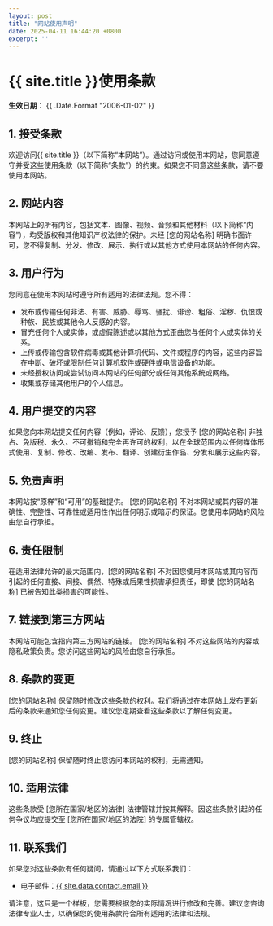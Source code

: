 ```yaml
---
layout: post
title: "网站使用声明"
date: 2025-04-11 16:44:20 +0800
excerpt: ''
---
```

# {{ site.title }}使用条款

**生效日期：** {{ .Date.Format "2006-01-02" }}

## 1. 接受条款

欢迎访问{{ site.title }}（以下简称“本网站”）。通过访问或使用本网站，您同意遵守并受这些使用条款（以下简称“条款”）的约束。如果您不同意这些条款，请不要使用本网站。

## 2. 网站内容

本网站上的所有内容，包括文本、图像、视频、音频和其他材料（以下简称“内容”），均受版权和其他知识产权法律的保护。未经 [您的网站名称] 明确书面许可，您不得复制、分发、修改、展示、执行或以其他方式使用本网站的任何内容。

## 3. 用户行为

您同意在使用本网站时遵守所有适用的法律法规。您不得：

* 发布或传输任何非法、有害、威胁、辱骂、骚扰、诽谤、粗俗、淫秽、仇恨或种族、民族或其他令人反感的内容。
* 冒充任何个人或实体，或虚假陈述或以其他方式歪曲您与任何个人或实体的关系。
* 上传或传输包含软件病毒或其他计算机代码、文件或程序的内容，这些内容旨在中断、破坏或限制任何计算机软件或硬件或电信设备的功能。
* 未经授权访问或尝试访问本网站的任何部分或任何其他系统或网络。
* 收集或存储其他用户的个人信息。

## 4. 用户提交的内容

如果您向本网站提交任何内容（例如，评论、反馈），您授予 [您的网站名称] 非独占、免版税、永久、不可撤销和完全再许可的权利，以在全球范围内以任何媒体形式使用、复制、修改、改编、发布、翻译、创建衍生作品、分发和展示这些内容。

## 5. 免责声明

本网站按“原样”和“可用”的基础提供。 [您的网站名称] 不对本网站或其内容的准确性、完整性、可靠性或适用性作出任何明示或暗示的保证。您使用本网站的风险由您自行承担。

## 6. 责任限制

在适用法律允许的最大范围内，[您的网站名称] 不对因您使用本网站或其内容而引起的任何直接、间接、偶然、特殊或后果性损害承担责任，即使 [您的网站名称] 已被告知此类损害的可能性。

## 7. 链接到第三方网站

本网站可能包含指向第三方网站的链接。 [您的网站名称] 不对这些网站的内容或隐私政策负责。您访问这些网站的风险由您自行承担。

## 8. 条款的变更

[您的网站名称] 保留随时修改这些条款的权利。我们将通过在本网站上发布更新后的条款来通知您任何变更。建议您定期查看这些条款以了解任何变更。

## 9. 终止

[您的网站名称] 保留随时终止您访问本网站的权利，无需通知。

## 10. 适用法律

这些条款受 [您所在国家/地区的法律] 法律管辖并按其解释。因这些条款引起的任何争议均应提交至 [您所在国家/地区的法院] 的专属管辖权。

## 11. 联系我们

如果您对这些条款有任何疑问，请通过以下方式联系我们：

* 电子邮件：<a href="mailto:{{ site.data.contact.email }}">{{ site.data.contact.email }}</a>

请注意，这只是一个样板，您需要根据您的实际情况进行修改和完善。建议您咨询法律专业人士，以确保您的使用条款符合所有适用的法律和法规。
